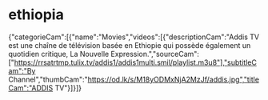 # ethiopia
{"categorieCam":[{"name":"Movies","videos":[{"descriptionCam":"Addis TV est une chaîne de télévision basée en Ethiopie qui possède également un quotidien critique, La Nouvelle Expression.","sourceCam":["https://rrsatrtmp.tulix.tv/addis1/addis1multi.smil/playlist.m3u8"],"subtitleCam":"By Channel","thumbCam":"https://od.lk/s/M18yODMxNjA2MzJf/addis.jpg","titleCam":"ADDIS TV"}]}]}

